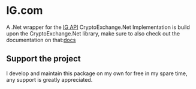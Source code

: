 # IG.com
A .Net wrapper for the [IG API](https://labs.ig.com/gettingstarted)
CryptoExchange.Net
Implementation is build upon the CryptoExchange.Net library, make sure to also check out the documentation on that:[docs](https://github.com/JKorf/CryptoExchange.Net) 
 
 ## Support the project
I develop and maintain this package on my own for free in my spare time, any support is greatly appreciated.


